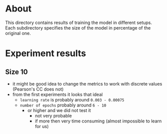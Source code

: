 # About
This directory contains results of training the model in different setups.
Each subdirectory specifies the size of the model in percentage of the original one.

# Experiment results

## Size 10
- it might be good idea to change the metrics to work with discrete values (Pearson's CC does not)
- from the first experiments it looks that ideal 
    - `learning rate` is probably around `0.003 - 0.00075`
    - `number of epochs` probably around `6 - 10`
        - or higher and we did not test it 
            - not very probable
            - if more then very time consuming (almost impossible to learn for us)

